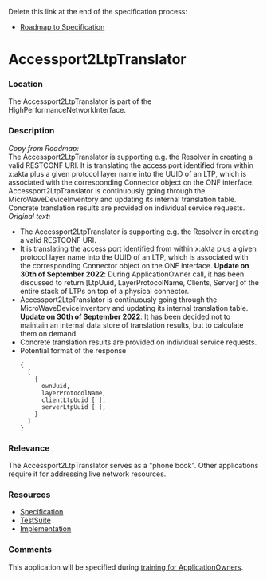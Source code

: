 Delete this link at the end of the specification process:  
- [Roadmap to Specification](../../issues/1)

# Accessport2LtpTranslator

### Location
The Accessport2LtpTranslator is part of the HighPerformanceNetworkInterface.

### Description
_Copy from Roadmap:_  
The Accessport2LtpTranslator is supporting e.g. the Resolver in creating a valid RESTCONF URI. It is translating the access port identified from within x:akta plus a given protocol layer name into the UUID of an LTP, which is associated with the corresponding Connector object on the ONF interface. Accessport2LtpTranslator is continuously going through the MicroWaveDeviceInventory and updating its internal translation table. Concrete translation results are provided on individual service requests.  
_Original text:_  
- The Accessport2LtpTranslator is supporting e.g. the Resolver in creating a valid RESTCONF URI. 
- It is translating the access port identified from within x:akta plus a given protocol layer name into the UUID of an LTP, which is associated with the corresponding Connector object on the ONF interface. **Update on 30th of September 2022**: During ApplicationOwner call, it has been discussed to return [LtpUuid, LayerProtocolName, Clients, Server] of the entire stack of LTPs on top of a physical connector. 
- Accessport2LtpTranslator is continuously going through the MicroWaveDeviceInventory and updating its internal translation table. **Update on 30th of September 2022**: It has been decided not to maintain an internal data store of translation results, but to calculate them on demand.
- Concrete translation results are provided on individual service requests.
- Potential format of the response 
  ````
  {
    [
      {
        ownUuid,
        layerProtocolName,
        clientLtpUuid [ ],
        serverLtpUuid [ ],
      }
    ]
  }
  ````

### Relevance
The Accessport2LtpTranslator serves as a "phone book". 
Other applications require it for addressing live network resources.

### Resources
- [Specification](./spec/)
- [TestSuite](./testing/)
- [Implementation](./server/)

### Comments
This application will be specified during [training for ApplicationOwners](https://gist.github.com/openBackhaul/5aabdbc90257b83b9fe7fc4da059d3cd).
